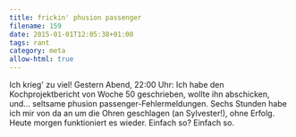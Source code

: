 ```yaml
---
title: frickin' phusion passenger
filename: 159
date: 2015-01-01T12:05:38+01:00
tags: rant
category: meta
allow-html: true
---
```

Ich krieg' zu viel! Gestern Abend, 22:00 Uhr: Ich habe den Kochprojektbericht von Woche 50 geschrieben, wollte ihn abschicken, und... seltsame phusion passenger-Fehlermeldungen. Sechs Stunden habe ich mir von da an um die Ohren geschlagen (an Sylvester!), ohne Erfolg. Heute morgen funktioniert es wieder. Einfach so? Einfach so.
